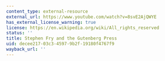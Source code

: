 ```yaml
---
content_type: external-resource
external_url: https://www.youtube.com/watch?v=8svE2AjQWYE
has_external_license_warning: true
license: https://en.wikipedia.org/wiki/All_rights_reserved
status: ''
title: Stephen Fry and the Gutenberg Press
uid: decee217-03c3-4597-9b2f-19180f4767f9
wayback_url: ''
---
```

